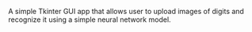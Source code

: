 A simple Tkinter GUI app that allows user to upload images of digits and recognize it using a simple neural network model.
